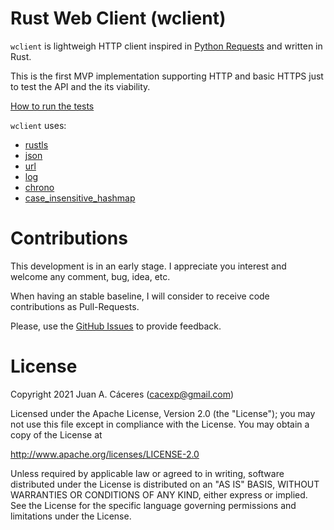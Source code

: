 # Rust Web Client (wclient)

`wclient` is lightweigh HTTP client inspired in [Python Requests](https://docs.python-requests.org/en/latest/) and written in Rust.

This is the first MVP implementation supporting HTTP and basic HTTPS just to test the API and the its viability.

[How to run the tests](testing.md)

`wclient` uses:

* [rustls](https://crates.io/crates/rustls)
* [json](https://crates.io/crates/json)
* [url](https://crates.io/crates/url)
* [log](https://crates.io/crates/log)
* [chrono](https://crates.io/crates/chrono)
* [case_insensitive_hashmap](https://crates.io/crates/case_insensitive_hashmap)

# Contributions

This development is in an early stage. I appreciate you interest and welcome any comment, bug, idea, etc.

When having an stable baseline, I will consider to receive code contributions as Pull-Requests.

Please, use the [GitHub Issues](https://github.com/cacexp/wclient/issues) to provide feedback.

# License

Copyright 2021 Juan A. Cáceres (cacexp@gmail.com)

Licensed under the Apache License, Version 2.0 (the "License");
you may not use this file except in compliance with the License.
You may obtain a copy of the License at

http://www.apache.org/licenses/LICENSE-2.0

Unless required by applicable law or agreed to in writing, software
distributed under the License is distributed on an "AS IS" BASIS,
WITHOUT WARRANTIES OR CONDITIONS OF ANY KIND, either express or implied.
See the License for the specific language governing permissions and
limitations under the License.